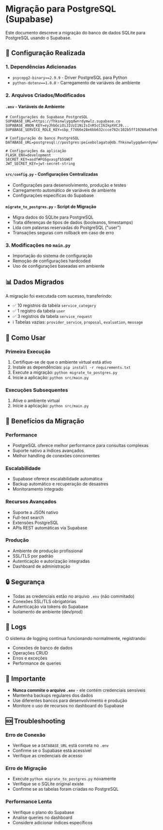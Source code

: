 # Migração para PostgreSQL (Supabase)

Este documento descreve a migração do banco de dados SQLite para PostgreSQL usando o Supabase.

## 🚀 Configuração Realizada

### 1. Dependências Adicionadas
- `psycopg2-binary==2.9.9` - Driver PostgreSQL para Python
- `python-dotenv==1.0.0` - Carregamento de variáveis de ambiente

### 2. Arquivos Criados/Modificados

#### `.env` - Variáveis de Ambiente
```env
# Configurações do Supabase PostgreSQL
SUPABASE_URL=https://fhksnwlygqdwnrdymwlz.supabase.co
SUPABASE_ANON_KEY=eyJhbGciOiJIUzI1NiIsInR5cCI6IkpXVCJ9...
SUPABASE_SERVICE_ROLE_KEY=sbp_f7466e28e6bb632ccce762c102b5ff19260a07e0

# Configuração do banco PostgreSQL
DATABASE_URL=postgresql://postgres:peixebolagato@db.fhksnwlygqdwnrdymwlz.supabase.co:5432/postgres

# Configurações da aplicação
FLASK_ENV=development
SECRET_KEY=asdf#FGSgvasgf$5$WGT
JWT_SECRET_KEY=jwt-secret-string
```

#### `src/config.py` - Configurações Centralizadas
- Configurações para desenvolvimento, produção e testes
- Carregamento automático de variáveis de ambiente
- Configurações específicas do Supabase

#### `migrate_to_postgres.py` - Script de Migração
- Migra dados do SQLite para PostgreSQL
- Trata diferenças de tipos de dados (booleanos, timestamps)
- Lida com palavras reservadas do PostgreSQL ("user")
- Transações seguras com rollback em caso de erro

### 3. Modificações no `main.py`
- Importação do sistema de configuração
- Remoção de configurações hardcoded
- Uso de configurações baseadas em ambiente

## 📊 Dados Migrados

A migração foi executada com sucesso, transferindo:
- ✅ 10 registros da tabela `service_category`
- ✅ 1 registro da tabela `user`
- ✅ 3 registros da tabela `service_request`
- ℹ️ Tabelas vazias: `provider_service`, `proposal`, `evaluation`, `message`

## 🔧 Como Usar

### Primeira Execução
1. Certifique-se de que o ambiente virtual está ativo
2. Instale as dependências: `pip install -r requirements.txt`
3. Execute a migração: `python migrate_to_postgres.py`
4. Inicie a aplicação: `python src/main.py`

### Execuções Subsequentes
1. Ative o ambiente virtual
2. Inicie a aplicação: `python src/main.py`

## 🌟 Benefícios da Migração

### Performance
- PostgreSQL oferece melhor performance para consultas complexas
- Suporte nativo a índices avançados
- Melhor handling de conexões concorrentes

### Escalabilidade
- Supabase oferece escalabilidade automática
- Backup automático e recuperação de desastres
- Monitoramento integrado

### Recursos Avançados
- Suporte a JSON nativo
- Full-text search
- Extensões PostgreSQL
- APIs REST automáticas via Supabase

### Produção
- Ambiente de produção profissional
- SSL/TLS por padrão
- Autenticação e autorização integradas
- Dashboard de administração

## 🔒 Segurança

- Todas as credenciais estão no arquivo `.env` (não commitado)
- Conexões SSL/TLS obrigatórias
- Autenticação via tokens do Supabase
- Isolamento de ambiente (dev/prod)

## 📝 Logs

O sistema de logging continua funcionando normalmente, registrando:
- Conexões de banco de dados
- Operações CRUD
- Erros e exceções
- Performance de queries

## 🚨 Importante

- **Nunca commite o arquivo `.env`** - ele contém credenciais sensíveis
- Mantenha backups regulares dos dados
- Use diferentes bancos para desenvolvimento e produção
- Monitore o uso de recursos no dashboard do Supabase

## 🆘 Troubleshooting

### Erro de Conexão
- Verifique se a `DATABASE_URL` está correta no `.env`
- Confirme se o Supabase está acessível
- Verifique as credenciais de acesso

### Erro de Migração
- Execute `python migrate_to_postgres.py` novamente
- Verifique se o SQLite original existe
- Confirme se as tabelas foram criadas no PostgreSQL

### Performance Lenta
- Verifique o plano do Supabase
- Analise queries no dashboard
- Considere adicionar índices específicos